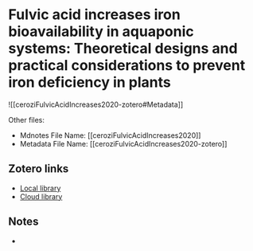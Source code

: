 # Fulvic acid increases iron bioavailability in aquaponic systems: Theoretical designs and practical considerations to prevent iron deficiency in plants

![[ceroziFulvicAcidIncreases2020-zotero#Metadata]]

Other files:
* Mdnotes File Name: [[ceroziFulvicAcidIncreases2020]]
* Metadata File Name: [[ceroziFulvicAcidIncreases2020-zotero]]

##  Zotero links
* [Local library](zotero://select/items/1_XSD8SV27)
* [Cloud library](http://zotero.org/users/5448669/items/XSD8SV27)

## Notes
- 